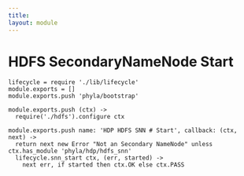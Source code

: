 ```yaml
---
title: 
layout: module
---
```


# HDFS SecondaryNameNode Start

    lifecycle = require './lib/lifecycle'
    module.exports = []
    module.exports.push 'phyla/bootstrap'

    module.exports.push (ctx) ->
      require('./hdfs').configure ctx

    module.exports.push name: 'HDP HDFS SNN # Start', callback: (ctx, next) ->
      return next new Error "Not an Secondary NameNode" unless ctx.has_module 'phyla/hdp/hdfs_snn'
      lifecycle.snn_start ctx, (err, started) ->
        next err, if started then ctx.OK else ctx.PASS
